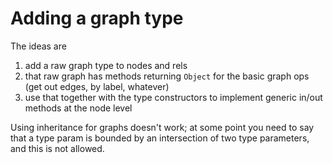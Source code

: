 # Adding a graph type

The ideas are

1. add a raw graph type to nodes and rels
2. that raw graph has methods returning `Object` for the basic graph ops (get out edges, by label, whatever)
3. use that together with the type constructors to implement generic in/out methods at the node level

Using inheritance for graphs doesn't work; at some point you need to say that a type param is bounded by an intersection of two type parameters, and this is not allowed.
